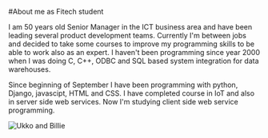 #About me as Fitech student

I am 50 years old Senior Manager in the ICT business area and have been leading several product development teams. Currently I'm between jobs and decided to take some courses to improve my programming skills to be able to work also as an expert. I haven't been programming since year 2000 when I was doing C, C++, ODBC and SQL based system integration for data warehouses. 

Since beginning of September I have been programming with python, Django, javascipt, HTML and CSS. I have completed course in IoT and also in server side web services. Now I'm studying client side web service programming.

![Ukko and Billie](/)
